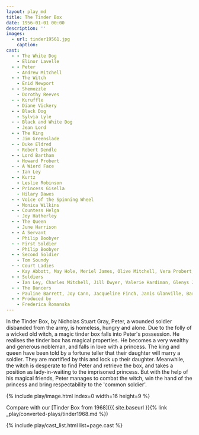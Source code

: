 ```yaml
---
layout: play_md
title: The Tinder Box
date: 1956-01-01 00:00
description: ''
images:
  - url: tinder19561.jpg
    caption:
cast:
  - - The White Dog
    - Elinor Lavelle
  - - Peter
    - Andrew Mitchell
  - - The Witch
    - Enid Newport
  - - Shemozzle
    - Dorothy Reeves
  - - Kuruffle
    - Diane Vickery
  - - Black Dog
    - Sylvia Lyle
  - - Black and White Dog
    - Jean Lord
  - - The King
    - Jim Greenslade
  - - Duke Eldred
    - Robert Dendle
  - - Lord Bartham
    - Howard Probert
  - - A Wierd Face
    - Ian Ley
  - - Kurtz
    - Leslie Robinson
  - - Princess Gisella
    - Hilary Dawes
  - - Voice of the Spinning Wheel
    - Monica Wilkins
  - - Countess Helga
    - Joy Hatherley
  - - The Queen
    - June Harrison
  - - A Servant
    - Philip Boobyer
  - - First Soldier
    - Philip Boobyer
  - - Second Soldier
    - Tom Soundy
  - - Court Ladies
    - Kay Abbott, May Hole, Meriel James, Olive Mitchell, Vera Probert, Joyce Wannell, and Mary Webb
  - - Soldiers
    - Ian Ley, Charles Mitchell, Jill Dwyer, Valerie Hardiman, Glenys Jones, Nora Lock, Jennifer Waldron and Sylvia Stone
  - - The Dancers
    - Pauline Barrett, Joy Cann, Jacqueline Finch, Janis Glanville, Barbara Pegler, Lynne Rowe and Esme Wyke
  - - Produced by
    - Frederica Romanska
---
```


In the Tinder Box, by Nicholas Stuart Gray, Peter, a wounded soldier disbanded from the army, is homeless, hungry and alone. Due to the folly of a wicked old witch, a magic tinder box falls into Peter's possession. He realises the tinder box has magical properties. He becomes a very wealthy and generous nobleman, and falls in love with a princess. The king and queen have been told by a fortune teller that their daughter will marry a soldier. They are mortified by this and lock up their daughter. Meanwhile, the witch is desperate to find Peter and retrieve the box, and takes a position as lady-in-waiting to the imprisoned princess. But with the help of his magical friends, Peter manages to combat the witch, win the hand of the princess and bring respectability to the 'common soldier'.

{% include play/image.html index=0 width=16 height=9 %}

Compare with our [Tinder Box from 1968]({{ site.baseurl }}{% link _play/converted-plays/tinder1968.md %})

{% include play/cast_list.html list=page.cast %}
